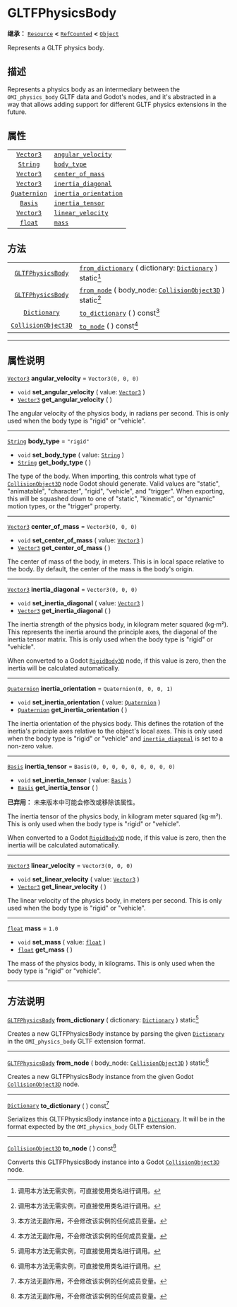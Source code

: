<!-- ⚠ 请勿编辑本文件 ⚠ -->
<!-- 本文档使用脚本从 WeDot 引擎源码仓库生成。 -->
<!-- 生成脚本：https://github.com/WeDot-Engine/WeDot/tree/4.3/doc/tools/make_md.py； -->
<!-- 原文件：https://github.com/WeDot-Engine/WeDot/tree/4.3/modules/gltf/doc_classes/GLTFPhysicsBody.xml。 -->

<div id="_class_gltfphysicsbody"></div>

# GLTFPhysicsBody

**继承：** [`Resource`](class_resource.md) **<** [`RefCounted`](class_refcounted.md) **<** [`Object`](class_object.md)

Represents a GLTF physics body.

## 描述

Represents a physics body as an intermediary between the `OMI_physics_body` GLTF data and Godot's nodes, and it's abstracted in a way that allows adding support for different GLTF physics extensions in the future.

## 属性

|||
|:-:|:--|
| [`Vector3`](class_vector3.md)       | [`angular_velocity`](#class_gltfphysicsbody_property_angular_velocity)       | ``Vector3(0, 0, 0)``                 |
| [`String`](class_string.md)         | [`body_type`](#class_gltfphysicsbody_property_body_type)                     | ``"rigid"``                          |
| [`Vector3`](class_vector3.md)       | [`center_of_mass`](#class_gltfphysicsbody_property_center_of_mass)           | ``Vector3(0, 0, 0)``                 |
| [`Vector3`](class_vector3.md)       | [`inertia_diagonal`](#class_gltfphysicsbody_property_inertia_diagonal)       | ``Vector3(0, 0, 0)``                 |
| [`Quaternion`](class_quaternion.md) | [`inertia_orientation`](#class_gltfphysicsbody_property_inertia_orientation) | ``Quaternion(0, 0, 0, 1)``           |
| [`Basis`](class_basis.md)           | [`inertia_tensor`](#class_gltfphysicsbody_property_inertia_tensor)           | ``Basis(0, 0, 0, 0, 0, 0, 0, 0, 0)`` |
| [`Vector3`](class_vector3.md)       | [`linear_velocity`](#class_gltfphysicsbody_property_linear_velocity)         | ``Vector3(0, 0, 0)``                 |
| [`float`](class_float.md)           | [`mass`](#class_gltfphysicsbody_property_mass)                               | ``1.0``                              |

## 方法

|||
|:-:|:--|
| [`GLTFPhysicsBody`](class_gltfphysicsbody.md)     | [`from_dictionary`](class_gltfphysicsbodymd#class_gltfphysicsbody_method_from_dictionary) ( dictionary: [`Dictionary`](class_dictionary.md) ) static[^static]  |
| [`GLTFPhysicsBody`](class_gltfphysicsbody.md)     | [`from_node`](class_gltfphysicsbodymd#class_gltfphysicsbody_method_from_node) ( body_node: [`CollisionObject3D`](class_collisionobject3d.md) ) static[^static] |
| [`Dictionary`](class_dictionary.md)               | [`to_dictionary`](class_gltfphysicsbodymd#class_gltfphysicsbody_method_to_dictionary) ( ) const[^const]                                                        |
| [`CollisionObject3D`](class_collisionobject3d.md) | [`to_node`](class_gltfphysicsbodymd#class_gltfphysicsbody_method_to_node) ( ) const[^const]                                                                    |

<!-- rst-class:: classref-section-separator -->

---

## 属性说明

<div id="_class_gltfphysicsbody_property_angular_velocity"></div>

[`Vector3`](class_vector3.md) **angular_velocity** = ``Vector3(0, 0, 0)`` <div id="class_gltfphysicsbody_property_angular_velocity"></div>

- `void` **set_angular_velocity** ( value: [`Vector3`](class_vector3.md) )
- [`Vector3`](class_vector3.md) **get_angular_velocity** ( )

The angular velocity of the physics body, in radians per second. This is only used when the body type is "rigid" or "vehicle".

<!-- rst-class:: classref-item-separator -->

---

<div id="_class_gltfphysicsbody_property_body_type"></div>

[`String`](class_string.md) **body_type** = ``"rigid"`` <div id="class_gltfphysicsbody_property_body_type"></div>

- `void` **set_body_type** ( value: [`String`](class_string.md) )
- [`String`](class_string.md) **get_body_type** ( )

The type of the body. When importing, this controls what type of [`CollisionObject3D`](class_collisionobject3d.md) node Godot should generate. Valid values are "static", "animatable", "character", "rigid", "vehicle", and "trigger". When exporting, this will be squashed down to one of "static", "kinematic", or "dynamic" motion types, or the "trigger" property.

<!-- rst-class:: classref-item-separator -->

---

<div id="_class_gltfphysicsbody_property_center_of_mass"></div>

[`Vector3`](class_vector3.md) **center_of_mass** = ``Vector3(0, 0, 0)`` <div id="class_gltfphysicsbody_property_center_of_mass"></div>

- `void` **set_center_of_mass** ( value: [`Vector3`](class_vector3.md) )
- [`Vector3`](class_vector3.md) **get_center_of_mass** ( )

The center of mass of the body, in meters. This is in local space relative to the body. By default, the center of the mass is the body's origin.

<!-- rst-class:: classref-item-separator -->

---

<div id="_class_gltfphysicsbody_property_inertia_diagonal"></div>

[`Vector3`](class_vector3.md) **inertia_diagonal** = ``Vector3(0, 0, 0)`` <div id="class_gltfphysicsbody_property_inertia_diagonal"></div>

- `void` **set_inertia_diagonal** ( value: [`Vector3`](class_vector3.md) )
- [`Vector3`](class_vector3.md) **get_inertia_diagonal** ( )

The inertia strength of the physics body, in kilogram meter squared (kg⋅m²). This represents the inertia around the principle axes, the diagonal of the inertia tensor matrix. This is only used when the body type is "rigid" or "vehicle".

When converted to a Godot [`RigidBody3D`](class_rigidbody3d.md) node, if this value is zero, then the inertia will be calculated automatically.

<!-- rst-class:: classref-item-separator -->

---

<div id="_class_gltfphysicsbody_property_inertia_orientation"></div>

[`Quaternion`](class_quaternion.md) **inertia_orientation** = ``Quaternion(0, 0, 0, 1)`` <div id="class_gltfphysicsbody_property_inertia_orientation"></div>

- `void` **set_inertia_orientation** ( value: [`Quaternion`](class_quaternion.md) )
- [`Quaternion`](class_quaternion.md) **get_inertia_orientation** ( )

The inertia orientation of the physics body. This defines the rotation of the inertia's principle axes relative to the object's local axes. This is only used when the body type is "rigid" or "vehicle" and [`inertia_diagonal`](#class_gltfphysicsbody_property_inertia_diagonal) is set to a non-zero value.

<!-- rst-class:: classref-item-separator -->

---

<div id="_class_gltfphysicsbody_property_inertia_tensor"></div>

[`Basis`](class_basis.md) **inertia_tensor** = ``Basis(0, 0, 0, 0, 0, 0, 0, 0, 0)`` <div id="class_gltfphysicsbody_property_inertia_tensor"></div>

- `void` **set_inertia_tensor** ( value: [`Basis`](class_basis.md) )
- [`Basis`](class_basis.md) **get_inertia_tensor** ( )

**已弃用：** 未来版本中可能会修改或移除该属性。

The inertia tensor of the physics body, in kilogram meter squared (kg⋅m²). This is only used when the body type is "rigid" or "vehicle".

When converted to a Godot [`RigidBody3D`](class_rigidbody3d.md) node, if this value is zero, then the inertia will be calculated automatically.

<!-- rst-class:: classref-item-separator -->

---

<div id="_class_gltfphysicsbody_property_linear_velocity"></div>

[`Vector3`](class_vector3.md) **linear_velocity** = ``Vector3(0, 0, 0)`` <div id="class_gltfphysicsbody_property_linear_velocity"></div>

- `void` **set_linear_velocity** ( value: [`Vector3`](class_vector3.md) )
- [`Vector3`](class_vector3.md) **get_linear_velocity** ( )

The linear velocity of the physics body, in meters per second. This is only used when the body type is "rigid" or "vehicle".

<!-- rst-class:: classref-item-separator -->

---

<div id="_class_gltfphysicsbody_property_mass"></div>

[`float`](class_float.md) **mass** = ``1.0`` <div id="class_gltfphysicsbody_property_mass"></div>

- `void` **set_mass** ( value: [`float`](class_float.md) )
- [`float`](class_float.md) **get_mass** ( )

The mass of the physics body, in kilograms. This is only used when the body type is "rigid" or "vehicle".

<!-- rst-class:: classref-section-separator -->

---

## 方法说明

<div id="_class_gltfphysicsbody_method_from_dictionary"></div>

[`GLTFPhysicsBody`](class_gltfphysicsbody.md) **from_dictionary** ( dictionary: [`Dictionary`](class_dictionary.md) ) static[^static]<div id="class_gltfphysicsbody_method_from_dictionary"></div>

Creates a new GLTFPhysicsBody instance by parsing the given [`Dictionary`](class_dictionary.md) in the `OMI_physics_body` GLTF extension format.

<!-- rst-class:: classref-item-separator -->

---

<div id="_class_gltfphysicsbody_method_from_node"></div>

[`GLTFPhysicsBody`](class_gltfphysicsbody.md) **from_node** ( body_node: [`CollisionObject3D`](class_collisionobject3d.md) ) static[^static]<div id="class_gltfphysicsbody_method_from_node"></div>

Creates a new GLTFPhysicsBody instance from the given Godot [`CollisionObject3D`](class_collisionobject3d.md) node.

<!-- rst-class:: classref-item-separator -->

---

<div id="_class_gltfphysicsbody_method_to_dictionary"></div>

[`Dictionary`](class_dictionary.md) **to_dictionary** ( ) const[^const]<div id="class_gltfphysicsbody_method_to_dictionary"></div>

Serializes this GLTFPhysicsBody instance into a [`Dictionary`](class_dictionary.md). It will be in the format expected by the `OMI_physics_body` GLTF extension.

<!-- rst-class:: classref-item-separator -->

---

<div id="_class_gltfphysicsbody_method_to_node"></div>

[`CollisionObject3D`](class_collisionobject3d.md) **to_node** ( ) const[^const]<div id="class_gltfphysicsbody_method_to_node"></div>

Converts this GLTFPhysicsBody instance into a Godot [`CollisionObject3D`](class_collisionobject3d.md) node.

[^virtual]: 本方法通常需要用户覆盖才能生效。
[^const]: 本方法无副作用，不会修改该实例的任何成员变量。
[^vararg]: 本方法除了能接受在此处描述的参数外，还能够继续接受任意数量的参数。
[^constructor]: 本方法用于构造某个类型。
[^static]: 调用本方法无需实例，可直接使用类名进行调用。
[^operator]: 本方法描述的是使用本类型作为左操作数的有效运算符。
[^bitfield]: 这个值是由下列位标志构成位掩码的整数。
[^void]: 无返回值。
